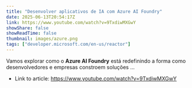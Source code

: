```yaml
---
title: "Desenvolver aplicativos de IA com Azure AI Foundry"
date: 2025-06-13T20:54:17Z
link: https://www.youtube.com/watch?v=9TxdiwMXGwY
showShare: false
showReadTime: false
thumbnail: images/azure.png
tags: ["developer.microsoft.com/en-us/reactor"]
---
```

Vamos explorar como o **Azure AI Foundry** está redefinindo a forma como desenvolvedores e empresas constroem soluções ...

- Link to article: https://www.youtube.com/watch?v=9TxdiwMXGwY